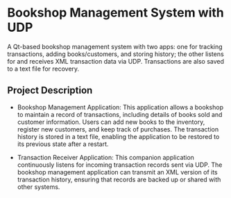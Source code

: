 # Bookshop Management System with UDP
A Qt-based bookshop management system with two apps: one for tracking transactions, adding books/customers, and storing history; the other listens for and receives XML transaction data via UDP. Transactions are also saved to a text file for recovery.

## Project Description
- Bookshop Management Application: This application allows a bookshop to maintain a record of transactions, including details of books sold and customer information. Users can add new books to the inventory, register new customers, and keep track of purchases. The transaction history is stored in a text file, enabling the application to be restored to its previous state after a restart.
  
- Transaction Receiver Application: This companion application continuously listens for incoming transaction records sent via UDP. The bookshop management application can transmit an XML version of its transaction history, ensuring that records are backed up or shared with other systems.
